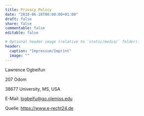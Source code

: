 ```yaml
---
title: Privacy Policy
date: "2018-06-28T00:00:00+01:00"
draft: false
share: false
commentable: false
editable: false

# Optional header image (relative to `static/media/` folder).
header:
  caption: "Impressum/Imprint"
  image: ""
---
```


  Lawrence Ogbeifun
  
  207 Odom
  
  38677 University, MS, USA
  
  E-Mail: logbeifu@go.olemiss.edu
  
  Quelle: https://www.e-recht24.de
